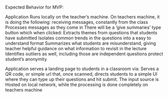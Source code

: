 Expected Behavior for MVP:

Application Runs locally on the teacher’s machine. On teachers machine, it is doing the following:
receiving messages, constantly from the class
Processes messages as they come in
There will be a ‘give summaries’ type button which when clicked:
Extracts themes from questions that students have submitted
Isolates common trends in the questions into a easy to understand format
Summarizes what students are misunderstand, giving teacher helpful guidance on what information to revisit in the lecture
Identifies outliers as well, including those are independent questions
protect student’s anonymity 

Application serves a landing page to students in a classroom via:
Serves a QR code, or simple url that, once scanned, directs students to a simple UI where they can type up their questions and hit submit. 
The input source is Hosted on local network, while the processing is done completely on teachers machine

